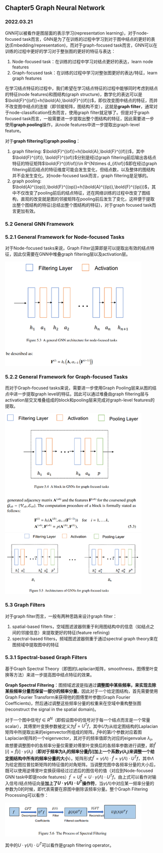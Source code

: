 ## Chapter5 Graph Neural Network
### 2022.03.21

GNN可以被看作是图层面的表示学习(representation learning)，对于node-focused task而言，GNN是为了在训练的过程中学习到对于图中结点的更好的表达(Embedding/representation)，而对于graph-focused task而言，GNN可以在训练的过程中更好的学习对于整张图的更好的特征与表达：
1. Node-focused task：在训练的过程中学习对结点更好的表达，learn node features
2. Graph-focused task：在训练的过程中学习对整张图更好的表达/特征，learn graph features

在学习结点特征的过程中，我们希望在学习结点特征的过程中能够同时考虑到结点的特征(node features)和图结构(graph structure)，数学化的表达可以是$\bold{F}^{(of)}=h(\bold{A},\bold{F}^{(if)})$，即仅改变图中结点的特征，而并不改变图中结点的连接（即邻接矩阵，图结构不变），这就是**graph filter**，通常对于node-classification任务而言，使用graph filter就足够了。但是对于graph focused task而言，一般需要进一步提取出整个图结构的特征，因此需要进一步使用**graph pooling**操作，从node features中进一步提取出graph-level feature。

对于**graph filtering**和**graph pooling**：
1. graph filtering: $\bold{F}^{(of)}=h(\bold{A},\bold{F}^{(if)})$，其中$\bold{F}^{(if)}, \bold{F}^{(of)}$分别是经过graph filtering前后输出各结点特征的特征矩阵$\bold{F}^{(if/of)}\in R^{N\times d_{if/of}}$即在经过graph filtering前后结点的特征维度可能会发生变化，但结点数，以及整体的图结构并不会发生变化。对node-focused task而言，graph filtering是足够的。
2. graph pooling: $\bold{A}^{(op)},\bold{F}^{(op)}=h(\bold{A}^{(ip)},\bold{F}^{(ip)})$，其中不仅改变了pooling前后的结点特征，还在网络训练的过程中改变了图结构，直观的改变就是图的邻接矩阵在pooling前后发生了变化，这样便于提取出整个图结构的特征(总结出整个图结构的特征)，对于graph focused task而言更加有效。

### 5.2 General GNN Framework
### 5.2.1 General Framework for Node-focused Tasks

对于Node-focused tasks来说，Graph Filter运算即是可以提取出有效的结点特征，因此仅需要在GNN中堆叠graph filtering层以及activation层。

<img src="./pics/Chapter5-pic1.png" width="450"/>

### 5.2.2 General Framework for Graph-focused Tasks

而对于Graph-focused tasks来说，需要进一步使用Graph Pooling层来从图的结点中进一步提取graph level的特征。因此可以通过堆叠由graph filtering层与activation层交叉堆叠组成的block和pooling层来完成对graph-level features的提取。

<img src="./pics/Chapter5-pic2.png" width="450"/>
<img src="./pics/Chapter5-pic3.png" width="450"/>

### 5.3 Graph Filters

对于graph filter而言，一般有两种思路来设计graph filter：
1. spatial-based filters，空域图滤波器侧重于利用图结构中的信息（如结点之间的邻接信息）来提取更好的特征(feature refining)
2. spectral-based filters，频域图滤波器侧重于通过spectral graph theory来在图频域中提取图中的特征

### 5.3.1 Spectral-based Graph Filters

基于Graph Spectral Theory（即图的Laplacian矩阵，smoothness，图傅里叶变换等方法）来进一步提高图中结点特征的效果。

**Graph Spectral Filtering**：图频域滤波是指通过**调整图中某些频率，来实现去除某些频率分量而保留一部分的频率分量**。因此对于一个给定图结构，首先需要使用Graph Fourier Transform来获得他的图傅里叶参数(Graph Fourier Coefficients)，然后通过调整这些频率分量的权重来在空域中重构整张图(reconstruct the signal in the spatial domain)。

对于一个图中信号$f\in R^{N}$（即假设图中的信号对于每一个结点而言是一个常量scalar），其傅里叶变换参数被定义为$\hat{f}=U^Tf$，其中$U$为从给定图结构的Laplacian矩阵中所提取出来的eigenvector所组成的矩阵。$\hat{f}$中的第$i$个参数对应着图Laplacian矩阵的一个eigenvector，其对于的频率值即为对应的eigenvalue $\lambda_i$。故想要调整图中的各频率分量仅需要对傅里叶变换后的各频率参数进行调整，即$\hat{f}^{'}[i]=\hat{f}[i]\cdot \gamma(\lambda_i)$（**即对于频率为$\lambda_i$的频率分量$\hat{f}[i]$加上一个系数$\gamma(\lambda_i)$来调整一个给定图结构中所有的频率分量的大小**）。矩阵形式$\hat{f}^{'}=\gamma(\Lambda)\cdot \hat{f}=\gamma(\Lambda)\cdot U^Tf$，其中$\Lambda$为给定图拉普拉斯矩阵的特征值的对角矩阵。当调整完图中各频率分量的大小后，既可以使用逆傅里叶变换获得经过过滤后的图信号的值（对应到Node-focused GNN task中即是node features）$f^{'}=U\hat{f}^{'}=U\cdot \gamma(\Lambda)\cdot U^Tf$。由上式可以看作对输入信号/结点特征向量**加上了$U\cdot \gamma(\Lambda)\cdot U^T$操作符**，当$\gamma(\Lambda)$中对应某一频率分量的参数为0的时候，即代表需要在原图中删除该频率分量。整个Graph Filtering Processing可以看作：

<img src="./pics/Chapter5-pic4.png" width="450"/>

其中的$U\cdot \gamma(\Lambda)\cdot U^T$可以看作是graph filtering operator。


